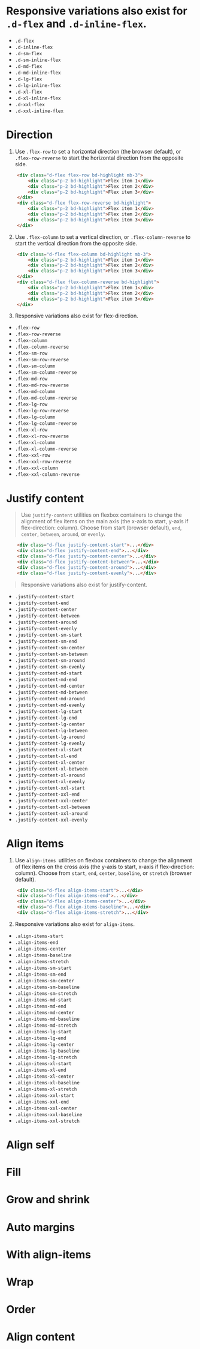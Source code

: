 # Responsive variations also exist for `.d-flex` and `.d-inline-flex`.

- `.d-flex`
- `.d-inline-flex`
- `.d-sm-flex`
- `.d-sm-inline-flex`
- `.d-md-flex`
- `.d-md-inline-flex`
- `.d-lg-flex`
- `.d-lg-inline-flex`
- `.d-xl-flex`
- `.d-xl-inline-flex`
- `.d-xxl-flex`
- `.d-xxl-inline-flex`

# Direction
1. Use `.flex-row` to set a horizontal direction (the browser default), or `.flex-row-reverse` to start the horizontal direction from the opposite side.
```html
    <div class="d-flex flex-row bd-highlight mb-3">
        <div class="p-2 bd-highlight">Flex item 1</div>
        <div class="p-2 bd-highlight">Flex item 2</div>
        <div class="p-2 bd-highlight">Flex item 3</div>
    </div>
    <div class="d-flex flex-row-reverse bd-highlight">
        <div class="p-2 bd-highlight">Flex item 1</div>
        <div class="p-2 bd-highlight">Flex item 2</div>
        <div class="p-2 bd-highlight">Flex item 3</div>
    </div>
```

2. Use `.flex-column` to set a vertical direction, or `.flex-column-reverse` to start the vertical direction from the opposite side.
```html
    <div class="d-flex flex-column bd-highlight mb-3">
        <div class="p-2 bd-highlight">Flex item 1</div>
        <div class="p-2 bd-highlight">Flex item 2</div>
        <div class="p-2 bd-highlight">Flex item 3</div>
    </div>
    <div class="d-flex flex-column-reverse bd-highlight">
        <div class="p-2 bd-highlight">Flex item 1</div>
        <div class="p-2 bd-highlight">Flex item 2</div>
        <div class="p-2 bd-highlight">Flex item 3</div>
    </div>
```

3. Responsive variations also exist for flex-direction.
- `.flex-row`
- `.flex-row-reverse`
- `.flex-column`
- `.flex-column-reverse`
- `.flex-sm-row`
- `.flex-sm-row-reverse`
- `.flex-sm-column`
- `.flex-sm-column-reverse`
- `.flex-md-row`
- `.flex-md-row-reverse`
- `.flex-md-column`
- `.flex-md-column-reverse`
- `.flex-lg-row`
- `.flex-lg-row-reverse`
- `.flex-lg-column`
- `.flex-lg-column-reverse`
- `.flex-xl-row`
- `.flex-xl-row-reverse`
- `.flex-xl-column`
- `.flex-xl-column-reverse`
- `.flex-xxl-row`
- `.flex-xxl-row-reverse`
- `.flex-xxl-column`
- `.flex-xxl-column-reverse`

# Justify content
>Use `justify-content` utilities on flexbox containers to change the alignment of flex items on the main axis (the x-axis to start, y-axis if flex-direction: column). Choose from start (browser default), `end`, `center`, `between`, `around`, or `evenly`.
```html
    <div class="d-flex justify-content-start">...</div>
    <div class="d-flex justify-content-end">...</div>
    <div class="d-flex justify-content-center">...</div>
    <div class="d-flex justify-content-between">...</div>
    <div class="d-flex justify-content-around">...</div>
    <div class="d-flex justify-content-evenly">...</div>
```

>Responsive variations also exist for justify-content.
- `.justify-content-start`
- `.justify-content-end`
- `.justify-content-center`
- `.justify-content-between`
- `.justify-content-around`
- `.justify-content-evenly`
- `.justify-content-sm-start`
- `.justify-content-sm-end`
- `.justify-content-sm-center`
- `.justify-content-sm-between`
- `.justify-content-sm-around`
- `.justify-content-sm-evenly`
- `.justify-content-md-start`
- `.justify-content-md-end`
- `.justify-content-md-center`
- `.justify-content-md-between`
- `.justify-content-md-around`
- `.justify-content-md-evenly`
- `.justify-content-lg-start`
- `.justify-content-lg-end`
- `.justify-content-lg-center`
- `.justify-content-lg-between`
- `.justify-content-lg-around`
- `.justify-content-lg-evenly`
- `.justify-content-xl-start`
- `.justify-content-xl-end`
- `.justify-content-xl-center`
- `.justify-content-xl-between`
- `.justify-content-xl-around`
- `.justify-content-xl-evenly`
- `.justify-content-xxl-start`
- `.justify-content-xxl-end`
- `.justify-content-xxl-center`
- `.justify-content-xxl-between`
- `.justify-content-xxl-around`
- `.justify-content-xxl-evenly`

# Align items
1. Use `align-items `utilities on flexbox containers to change the alignment of flex items on the cross axis (the y-axis to start, x-axis if flex-direction: column). Choose from `start`, `end`, `center`, `baseline`, or `stretch` (browser default).
```html
    <div class="d-flex align-items-start">...</div>
    <div class="d-flex align-items-end">...</div>
    <div class="d-flex align-items-center">...</div>
    <div class="d-flex align-items-baseline">...</div>
    <div class="d-flex align-items-stretch">...</div>
```

2. Responsive variations also exist for `align-items`.
- `.align-items-start`
- `.align-items-end`
- `.align-items-center`
- `.align-items-baseline`
- `.align-items-stretch`
- `.align-items-sm-start`
- `.align-items-sm-end`
- `.align-items-sm-center`
- `.align-items-sm-baseline`
- `.align-items-sm-stretch`
- `.align-items-md-start`
- `.align-items-md-end`
- `.align-items-md-center`
- `.align-items-md-baseline`
- `.align-items-md-stretch`
- `.align-items-lg-start`
- `.align-items-lg-end`
- `.align-items-lg-center`
- `.align-items-lg-baseline`
- `.align-items-lg-stretch`
- `.align-items-xl-start`
- `.align-items-xl-end`
- `.align-items-xl-center`
- `.align-items-xl-baseline`
- `.align-items-xl-stretch`
- `.align-items-xxl-start`
- `.align-items-xxl-end`
- `.align-items-xxl-center`
- `.align-items-xxl-baseline`
- `.align-items-xxl-stretch`

# Align self

# Fill

# Grow and shrink

# Auto margins

# With align-items

# Wrap

# Order

# Align content